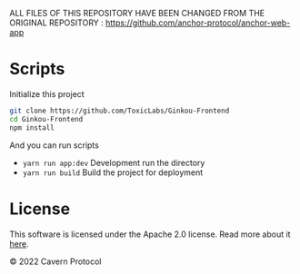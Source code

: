 ALL FILES OF THIS REPOSITORY HAVE BEEN CHANGED FROM THE ORIGINAL REPOSITORY : https://github.com/anchor-protocol/anchor-web-app

# Scripts

Initialize this project

```sh
git clone https://github.com/ToxicLabs/Ginkou-Frontend
cd Ginkou-Frontend
npm install
```

And you can run scripts

- `yarn run app:dev` Development run the directory 
- `yarn run build` Build the project for deployment 

# License

This software is licensed under the Apache 2.0 license. Read more about it [here](LICENSE).

© 2022 Cavern Protocol
